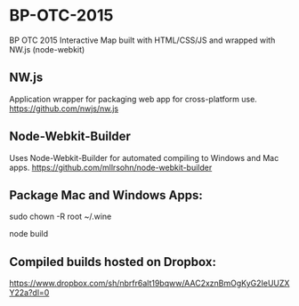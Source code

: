 BP-OTC-2015
====
BP OTC 2015 Interactive Map built with HTML/CSS/JS and wrapped with NW.js (node-webkit)


NW.js
----
Application wrapper for packaging web app for cross-platform use.
https://github.com/nwjs/nw.js


Node-Webkit-Builder
----
Uses Node-Webkit-Builder for automated compiling to Windows and Mac apps.
https://github.com/mllrsohn/node-webkit-builder


Package Mac and Windows Apps:
----
sudo chown -R root ~/.wine

node build


Compiled builds hosted on Dropbox:
----
https://www.dropbox.com/sh/nbrfr6alt19bqww/AAC2xznBmOgKyG2IeUUZXY22a?dl=0